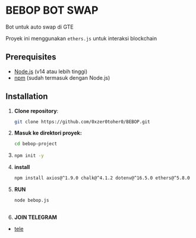# BEBOP BOT SWAP

Bot untuk auto swap di GTE

Proyek ini menggunakan `ethers.js` untuk interaksi blockchain

## Prerequisites

- [Node.js](https://nodejs.org/) (v14 atau lebih tinggi)
- [npm](https://www.npmjs.com/) (sudah termasuk dengan Node.js)

## Installation

1. **Clone repository**:
   ```bash
   git clone https://github.com/0xzer0toher0/BEBOP.git
2. **Masuk ke direktori proyek:**
    ```bash
   cd bebop-project
3. ```bash
   npm init -y
4. **install** 
   ```bash
   npm install axios@^1.9.0 chalk@^4.1.2 dotenv@^16.5.0 ethers@^5.8.0 figlet@^1.8.1 inquirer@^8.2.6 winston@^3.17.0
5. **RUN**
    ```bash
   node bebop.js
  
6. **JOIN TELEGRAM**
- [tele](https://t.me/ngadukbang) 

